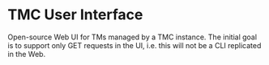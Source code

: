 # TMC User Interface

Open-source Web UI for TMs managed by a TMC instance.
The initial goal is to support only GET requests in the UI, i.e. this will not be a CLI replicated in the Web.
